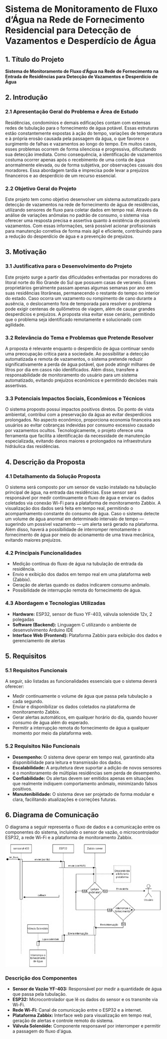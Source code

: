 # Sistema de Monitoramento de Fluxo d’Água na Rede de Fornecimento Residencial para Detecção de Vazamentos e Desperdício de Água

## 1. Título do Projeto
**Sistema de Monitoramento de Fluxo d’Água na Rede de Fornecimento na Entrada de Residências para Detecção de Vazamentos e Desperdício de Água**

## 2. Introdução

### 2.1 Apresentação Geral do Problema e Área de Estudo
Residências, condomínios e demais edificações contam com extensas redes de tubulação para o fornecimento de água potável. Essas estruturas estão constantemente expostas à ação do tempo, variações de temperatura e à própria erosão causada pela passagem da água, o que favorece o surgimento de falhas e vazamentos ao longo do tempo. Em muitos casos, esses problemas ocorrem de forma silenciosa e progressiva, dificultando sua detecção imediata. Como consequência, a identificação de vazamentos costuma ocorrer apenas após o recebimento de uma conta de água anormalmente elevada, ou de forma subjetiva, por observações casuais dos moradores. Essa abordagem tardia e imprecisa pode levar a prejuízos financeiros e ao desperdício de um recurso essencial.

### 2.2 Objetivo Geral do Projeto
Este projeto tem como objetivo desenvolver um sistema automatizado para detecção de vazamentos na rede de fornecimento de água de residências, utilizando sensores de fluxo para coletar dados em tempo real. Através da análise de variações anômalas no padrão de consumo, o sistema visa oferecer uma resposta precisa e assertiva quanto à existência de possíveis vazamentos. Com essas informações, será possível acionar profissionais para manutenção corretiva de forma mais ágil e eficiente, contribuindo para a redução do desperdício de água e a prevenção de prejuízos.

## 3. Motivação

### 3.1 Justificativa para o Desenvolvimento do Projeto
Este projeto surge a partir das dificuldades enfrentadas por moradores do litoral norte do Rio Grande do Sul que possuem casas de veraneio. Esses proprietários geralmente passam apenas algumas semanas por ano em suas residências litorâneas, permanecendo o restante do tempo no interior do estado. Caso ocorra um vazamento ou rompimento de cano durante a ausência, o deslocamento fora de temporada para resolver o problema pode exigir centenas de quilômetros de viagem, além de causar grandes desperdícios e prejuízos. A proposta visa evitar esse cenário, permitindo que o problema seja identificado remotamente e solucionado com agilidade.

### 3.2 Relevância do Tema e Problemas que Pretende Resolver
A proposta é relevante enquanto o desperdício de água continuar sendo uma preocupação crítica para a sociedade. Ao possibilitar a detecção automatizada e remota de vazamentos, o sistema pretende reduzir significativamente a perda de água potável, que pode atingir milhares de litros por dia em casos não identificados. Além disso, transfere a responsabilidade de monitoramento do usuário para um sistema automatizado, evitando prejuízos econômicos e permitindo decisões mais assertivas.

### 3.3 Potenciais Impactos Sociais, Econômicos e Técnicos
O sistema proposto possui impactos positivos diretos. Do ponto de vista ambiental, contribui com a preservação da água ao evitar desperdícios prolongados. No aspecto econômico, proporciona economia financeira aos usuários ao evitar cobranças indevidas por consumo excessivo causado por vazamentos ocultos. Tecnologicamente, o projeto oferece uma ferramenta que facilita a identificação da necessidade de manutenção especializada, evitando danos maiores e prolongados na infraestrutura hidráulica das residências.

## 4. Descrição da Proposta

### 4.1 Detalhamento da Solução Proposta
O sistema será composto por um sensor de vazão instalado na tubulação principal de água, na entrada das residências. Esse sensor será responsável por medir continuamente o fluxo de água e enviar os dados coletados via conexão Wi-Fi para a plataforma de monitoramento Zabbix. A visualização dos dados será feita em tempo real, permitindo o acompanhamento constante do consumo de água. Caso o sistema detecte um volume de água anormal em determinado intervalo de tempo — sugerindo um possível vazamento — um alerta será gerado na plataforma. Além disso, haverá a possibilidade de interromper remotamente o fornecimento de água por meio do acionamento de uma trava mecânica, evitando maiores prejuízos.

### 4.2 Principais Funcionalidades
- Medição contínua do fluxo de água na tubulação de entrada da residência.  
- Envio e exibição dos dados em tempo real em uma plataforma web (Zabbix).  
- Geração de alertas quando os dados indicarem consumo anômalo.  
- Possibilidade de interrupção remota do fornecimento de água.

### 4.3 Abordagem e Tecnologias Utilizadas
- **Hardware:** ESP32, sensor de fluxo YF-403, válvula solenóide 12v, 2 polegadas  
- **Software (Backend):** Linguagem C utilizando o ambiente de desenvolvimento Arduino IDE  
- **Interface Web (Frontend):** Plataforma Zabbix para exibição dos dados e gerenciamento de alertas

## 5. Requisitos

### 5.1 Requisitos Funcionais
A seguir, são listadas as funcionalidades essenciais que o sistema deverá oferecer:

- Medir continuamente o volume de água que passa pela tubulação a cada segundo.
- Enviar e disponibilizar os dados coletados na plataforma de monitoramento Zabbix.
- Gerar alertas automáticos, em qualquer horário do dia, quando houver consumo de água além do esperado.
- Permitir a interrupção remota do fornecimento de água a qualquer momento por meio da plataforma web.

### 5.2 Requisitos Não Funcionais

- **Desempenho:** O sistema deve operar em tempo real, garantindo alta disponibilidade para leitura e transmissão dos dados.
- **Escalabilidade:** A arquitetura deve suportar a adição de novos sensores e o monitoramento de múltiplas residências sem perda de desempenho.
- **Confiabilidade:** Os alertas devem ser emitidos apenas em situações que realmente indiquem comportamento anômalo, minimizando falsos positivos.
- **Manutenibilidade:** O sistema deve ser projetado de forma modular e clara, facilitando atualizações e correções futuras.

## 6. Diagrama de Comunicação

O diagrama a seguir representa o fluxo de dados e a comunicação entre os componentes do sistema, incluindo o sensor de vazão, o microcontrolador ESP32, a rede Wi-Fi e a plataforma de monitoramento Zabbix.

![Diagrama de Comunicação](./imgs/diagramaUbiquosComunicacao.png)

### Descrição dos Componentes

- **Sensor de Vazão YF-403:** Responsável por medir a quantidade de água que passa pela tubulação.
- **ESP32:** Microcontrolador que lê os dados do sensor e os transmite via Wi-Fi.
- **Rede Wi-Fi:** Canal de comunicação entre o ESP32 e a internet.
- **Plataforma Zabbix:** Interface web para visualização em tempo real, geração de alertas e controle remoto do sistema.
- **Válvula Solenóide:** Componente responsavel por interromper e permitir a passagem do fluxo d'água.
